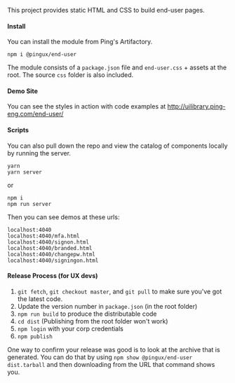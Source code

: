 This project provides static HTML and CSS to build end-user pages.

#### Install

You can install the module from Ping's Artifactory.

```
npm i @pingux/end-user
```

The module consists of a `package.json` file and `end-user.css` + assets at the root. The source `css` folder is also included.

#### Demo Site

You can see the styles in action with code examples at http://uilibrary.ping-eng.com/end-user/

#### Scripts

You can also pull down the repo and view the catalog of components locally by running the server.
```
yarn
yarn server
```

or

```
npm i
npm run server
```

Then you can see demos at these urls:
```
localhost:4040
localhost:4040/mfa.html
localhost:4040/signon.html
localhost:4040/branded.html
localhost:4040/changepw.html
localhost:4040/signingon.html
```

#### Release Process (for UX devs)

1. `git fetch`, `git checkout master`, and `git pull` to make sure you've got the latest code.
2. Update the version number in `package.json` (in the root folder)
3. `npm run build` to produce the distributable code
4. `cd dist` (Publishing from the root folder won't work)
5. `npm login` with your corp credentials
6. `npm publish`

One way to confirm your release was good is to look at the archive that is generated. You can do that by using `npm show @pingux/end-user dist.tarball` and then downloading from the URL that command shows you.